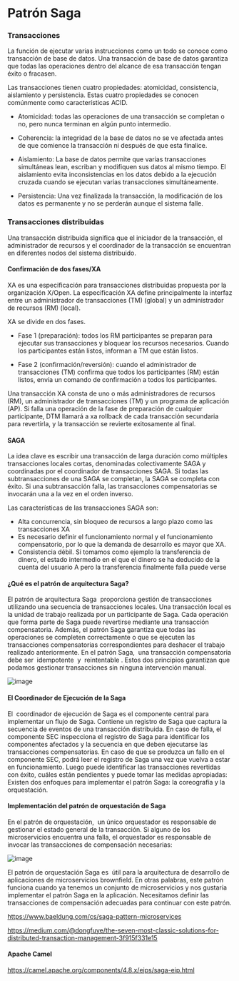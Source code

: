 # Patrón Saga

### Transacciones

La función de ejecutar varias instrucciones como un todo se conoce como transacción de base de datos. Una transacción de base de datos garantiza que todas las operaciones dentro del alcance de esa transacción tengan éxito o fracasen.

Las transacciones tienen cuatro propiedades: atomicidad, consistencia, aislamiento y persistencia. Estas cuatro propiedades se conocen comúnmente como características ACID.

* Atomicidad: todas las operaciones de una transacción se completan o no, pero nunca terminan en algún punto intermedio.

* Coherencia: la integridad de la base de datos no se ve afectada antes de que comience la transacción ni después de que esta finalice.

* Aislamiento: La base de datos permite que varias transacciones simultáneas lean, escriban y modifiquen sus datos al mismo tiempo. El aislamiento evita inconsistencias en los datos debido a la ejecución cruzada cuando se ejecutan varias transacciones simultáneamente.

* Persistencia: Una vez finalizada la transacción, la modificación de los datos es permanente y no se perderán aunque el sistema falle.

### Transacciones distribuidas

Una transacción distribuida significa que el iniciador de la transacción, el administrador de recursos  y el coordinador de la transacción se encuentran en diferentes nodos del sistema distribuido. 

#### Confirmación de dos fases/XA

XA es una especificación para transacciones distribuidas propuesta por la organización X/Open. La especificación XA define principalmente la interfaz entre un administrador de transacciones (TM) (global) y un administrador de recursos (RM) (local).

XA se divide en dos fases.

* Fase 1 (preparación): todos los RM participantes se preparan para ejecutar sus transacciones y bloquear los recursos necesarios. Cuando los participantes están listos, informan a TM que están listos.
      
* Fase 2 (confirmación/reversión): cuando el administrador de transacciones (TM) confirma que todos los participantes (RM) están listos, envía un comando de confirmación a todos los participantes.
  
Una transacción XA consta de uno o más administradores de recursos (RM), un administrador de transacciones (TM) y un programa de aplicación (AP).
Si falla una operación de la fase de preparación de cualquier participante, DTM llamará a xa rollback de cada transacción secundaria para revertirla, y la transacción se revierte exitosamente al final.

#### SAGA

La idea clave es escribir una transacción de larga duración como múltiples transacciones locales cortas, denominadas colectivamente SAGA y coordinadas por el coordinador de transacciones SAGA. Si todas las subtransacciones de una SAGA se completan, la SAGA se completa con éxito. Si una subtransacción falla, las transacciones compensatorias se invocarán una a la vez en el orden inverso.

Las características de las transacciones SAGA son:
* Alta concurrencia, sin bloqueo de recursos a largo plazo como las transacciones XA
* Es necesario definir el funcionamiento normal y el funcionamiento compensatorio, por lo que la demanda de desarrollo es mayor que XA.
* Consistencia débil. Si tomamos como ejemplo la transferencia de dinero, el estado intermedio en el que el dinero se ha deducido de la cuenta del usuario A pero la transferencia finalmente falla puede verse

#### ¿Qué es el patrón de arquitectura Saga?

El patrón de arquitectura Saga  proporciona gestión de transacciones utilizando una secuencia de transacciones locales.
Una transacción local es la unidad de trabajo realizada por un participante de Saga. Cada operación que forma parte de Saga puede revertirse mediante una transacción compensatoria. Además, el patrón Saga garantiza que todas las operaciones se completen correctamente o que se ejecuten las transacciones compensatorias correspondientes para deshacer el trabajo realizado anteriormente.
En el patrón Saga,  una transacción compensatoria debe ser  idempotente  y  reintentable . Estos dos principios garantizan que podamos gestionar transacciones sin ninguna intervención manual.

![image](https://github.com/user-attachments/assets/c2d1ef83-18e4-40fd-a9ab-903f186e48eb)

#### El Coordinador de Ejecución de la Saga

El  coordinador de ejecución de Saga es el componente central para implementar un flujo de Saga. Contiene un registro de Saga que captura la secuencia de eventos de una transacción distribuida.
En caso de falla, el componente SEC inspecciona el registro de Saga para identificar los componentes afectados y la secuencia en que deben ejecutarse las transacciones compensatorias.
En caso de que se produzca un fallo en el componente SEC, podrá leer el registro de Saga una vez que vuelva a estar en funcionamiento.
Luego puede identificar las transacciones revertidas con éxito, cuáles están pendientes y puede tomar las medidas apropiadas:
Existen dos enfoques para implementar el patrón Saga: la coreografía y la orquestación. 

#### Implementación del patrón de orquestación de Saga

En el patrón de orquestación,  un único orquestador es responsable de gestionar el estado general de la transacción.
Si alguno de los microservicios encuentra una falla, el orquestador es responsable de invocar las transacciones de compensación necesarias:

![image](https://github.com/user-attachments/assets/5a92ef05-39a1-48da-8418-dec54ecd109a)

El patrón de orquestación Saga es  útil para la arquitectura de desarrollo de aplicaciones de microservicios brownfield. En otras palabras, este patrón funciona cuando ya tenemos un conjunto de microservicios y nos gustaría implementar el patrón Saga en la aplicación. Necesitamos definir las transacciones de compensación adecuadas para continuar con este patrón.

https://www.baeldung.com/cs/saga-pattern-microservices

https://medium.com/@dongfuye/the-seven-most-classic-solutions-for-distributed-transaction-management-3f915f331e15

#### Apache Camel

https://camel.apache.org/components/4.8.x/eips/saga-eip.html

